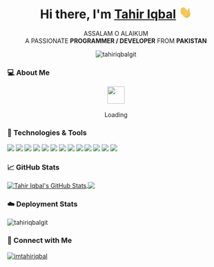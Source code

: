 

#
<h1 align="center">Hi there, I'm <a href="https://lnkd.in/eudd9-Ki">Tahir Iqbal</a> <img src="https://raw.githubusercontent.com/TahirIqbalGit/TahirIqbalGit/master/wave.gif" width="30px"></h1>
<p align="center">ASSALAM O ALAIKUM<br>A PASSIONATE <b>PROGRAMMER / DEVELOPER</b> FROM <strong>PAKISTAN</strong></p>
<p align="center"> <img src="https://komarev.com/ghpvc/?username=tahiriqbalgit&label=Visitors&color=0e75b6&style=flat" alt="tahiriqbalgit" /></p>

### 💻 About Me
<div align="center">
 <img src="https://enterprise.github.com/assets/spinners/octocat-spinner-128-26a44333917854c6794d55eac947b1277fced54f1f60c5df5d93431db8753bc5.gif" width="40" height="40">
 <p>Loading</p>
</div>
<!-- ![visitors](https://visitor-badge.glitch.me/badge?page_id=${your.username}.${your.repo.id}) -->
<!--
**TahirIqbalGit/TahirIqbalGit** is a ✨ _special_ ✨ repository because its `README.md` (this file) appears on your GitHub profile.

Here are some ideas to get you started:

- 🔭 I’m currently working on ...
- 🌱 I’m currently learning ...
- 👯 I’m looking to collaborate on ...
- 🤔 I’m looking for help with ...
- 💬 Ask me about ...
- 📫 How to reach me: ...
- 😄 Pronouns: ...
- ⚡ Fun fact: ...
-->

<!-- For top languages
<img align="center" src="https://github-readme-stats.vercel.app/api/top-langs/?username=TahirIqbalGit&show_icons=true&hide_border=true&&count_private=true&include_all_commits=true" /> -->
<!-- <p><img align="left" src="https://github-readme-stats.vercel.app/api/top-langs?username=tahiriqbalgit&show_icons=true&locale=en&layout=compact" alt="tahiriqbalgit" /></p> -->


### 🔧 Technologies & Tools
![](https://img.shields.io/badge/OS-Linux-informational?style=flat&logo=linux&logoColor=white&color=0e75b6)
![](https://img.shields.io/badge/Editor-PyCharm-informational?style=flat&logo=pycharm&logoColor=white&color=0e75b6)
![](https://img.shields.io/badge/Editor-Visual_Studio_Code-informational?style=flat&logo=visualstudio&logoColor=white&color=0e75b6)
![](https://img.shields.io/badge/Code-Python-informational?style=flat&logo=python&logoColor=white&color=0e75b6)
![](https://img.shields.io/badge/Code-JavaScript-informational?style=flat&logo=javascript&logoColor=white&color=0e75b6)
![](https://img.shields.io/badge/Code-Java-informational?style=flat&logo=java&logoColor=white&color=0e75b6)
![](https://img.shields.io/badge/Code-C_Language-informational?style=flat&logo=c&logoColor=white&color=0e75b6)
![](https://img.shields.io/badge/Shell-Bash-informational?style=flat&logo=gnu-bash&logoColor=white&color=0e75b6)
![](https://img.shields.io/badge/Tools-MongoDB-informational?style=flat&logo=mongodb&logoColor=white&color=0e75b6)
![](https://img.shields.io/badge/Tools-Heroku-informational?style=flat&logo=heroku&logoColor=white&color=0e75b6)
![](https://img.shields.io/badge/Tools-Kubernetes-informational?style=flat&logo=kubernetes&logoColor=white&color=0e75b6)
![](https://img.shields.io/badge/Tools-Red_Hat_OpenShift-informational?style=flat&logo=red-hat-open-shift&logoColor=white&color=0e75b6)
![](https://img.shields.io/badge/Cloud-Digital_Ocean-informational?style=flat&logo=digitalocean&logoColor=white&color=0e75b6)

<!-- <p align="left"> <a href="https://getbootstrap.com" target="_blank"> <img src="https://raw.githubusercontent.com/devicons/devicon/master/icons/bootstrap/bootstrap-plain-wordmark.svg" alt="bootstrap" width="40" height="40"/> </a> <a href="https://www.cprogramming.com/" target="_blank"> <img src="https://raw.githubusercontent.com/devicons/devicon/master/icons/c/c-original.svg" alt="c" width="40" height="40"/> </a> <a href="https://www.w3schools.com/css/" target="_blank"> <img src="https://raw.githubusercontent.com/devicons/devicon/master/icons/css3/css3-original-wordmark.svg" alt="css3" width="40" height="40"/> </a> <a href="https://www.djangoproject.com/" target="_blank"> <img src="https://raw.githubusercontent.com/devicons/devicon/master/icons/django/django-original.svg" alt="django" width="40" height="40"/> </a> <a href="https://flask.palletsprojects.com/" target="_blank"> <img src="https://www.vectorlogo.zone/logos/pocoo_flask/pocoo_flask-icon.svg" alt="flask" width="40" height="40"/> </a> <a href="https://git-scm.com/" target="_blank"> <img src="https://www.vectorlogo.zone/logos/git-scm/git-scm-icon.svg" alt="git" width="40" height="40"/> </a> <a href="https://heroku.com" target="_blank"> <img src="https://www.vectorlogo.zone/logos/heroku/heroku-icon.svg" alt="heroku" width="40" height="40"/> </a> <a href="https://www.w3.org/html/" target="_blank"> <img src="https://raw.githubusercontent.com/devicons/devicon/master/icons/html5/html5-original-wordmark.svg" alt="html5" width="40" height="40"/> </a> <a href="https://www.java.com" target="_blank"> <img src="https://raw.githubusercontent.com/devicons/devicon/master/icons/java/java-original.svg" alt="java" width="40" height="40"/> </a> <a href="https://developer.mozilla.org/en-US/docs/Web/JavaScript" target="_blank"> <img src="https://raw.githubusercontent.com/devicons/devicon/master/icons/javascript/javascript-original.svg" alt="javascript" width="40" height="40"/> </a> <a href="https://www.linux.org/" target="_blank"> <img src="https://raw.githubusercontent.com/devicons/devicon/master/icons/linux/linux-original.svg" alt="linux" width="40" height="40"/> </a> <a href="https://www.mongodb.com/" target="_blank"> <img src="https://raw.githubusercontent.com/devicons/devicon/master/icons/mongodb/mongodb-original-wordmark.svg" alt="mongodb" width="40" height="40"/> </a> <a href="https://www.mysql.com/" target="_blank"> <img src="https://raw.githubusercontent.com/devicons/devicon/master/icons/mysql/mysql-original-wordmark.svg" alt="mysql" width="40" height="40"/> </a> <a href="https://opencv.org/" target="_blank"> <img src="https://www.vectorlogo.zone/logos/opencv/opencv-icon.svg" alt="opencv" width="40" height="40"/> </a> <a href="https://www.postgresql.org" target="_blank"> <img src="https://raw.githubusercontent.com/devicons/devicon/master/icons/postgresql/postgresql-original-wordmark.svg" alt="postgresql" width="40" height="40"/> </a> <a href="https://postman.com" target="_blank"> <img src="https://www.vectorlogo.zone/logos/getpostman/getpostman-icon.svg" alt="postman" width="40" height="40"/> </a> <a href="https://www.python.org" target="_blank"> <img src="https://raw.githubusercontent.com/devicons/devicon/master/icons/python/python-original.svg" alt="python" width="40" height="40"/> </a> <a href="https://reactjs.org/" target="_blank"> <img src="https://raw.githubusercontent.com/devicons/devicon/master/icons/react/react-original-wordmark.svg" alt="react" width="40" height="40"/> </a> <a href="https://scikit-learn.org/" target="_blank"> <img src="https://upload.wikimedia.org/wikipedia/commons/0/05/Scikit_learn_logo_small.svg" alt="scikit_learn" width="40" height="40"/> </a> <a href="https://www.tensorflow.org" target="_blank"> <img src="https://www.vectorlogo.zone/logos/tensorflow/tensorflow-icon.svg" alt="tensorflow" width="40" height="40"/> </a> </p> -->

### &#x1f4c8; GitHub Stats
<!-- <img height="180em" src="https://github-readme-stats.vercel.app/api?username=TahirIqbalGit&show_icons=true&hide_border=true&&count_private=true&include_all_commits=true" /> -->
<!-- <p>&nbsp;<img align="center" src="https://github-readme-stats.vercel.app/api?username=tahiriqbalgit&show_icons=true&locale=en" alt="tahiriqbalgit" /></p> -->
<a href="https://github.com/TahirIqbalGit">
  <img align="center" src="https://github-readme-stats.vercel.app/api?username=TahirIqbalGit&show_icons=true&line_height=27&count_private=true&title_color=ffffff&text_color=c9cacc&icon_color=0e75b6&bg_color=1d1f21" alt="Tahir Iqbal's GitHub Stats" />
<a href="https://github.com/TahirIqbalGit">
  <img align="center" src="https://github-readme-stats.vercel.app/api/top-langs/?username=TahirIqbalGit&title_color=ffffff&text_color=c9cacc&icon_color=0e75b6&bg_color=1d1f21&langs_count=3" />
</a>

### ☁️ Deployment Stats
<p><img align="center" src="https://github-readme-streak-stats.herokuapp.com/?user=tahiriqbalgit&title_color=ffffff&text_color=c9cacc&icon_color=0e75b6&bg_color=1d1f21" alt="tahiriqbalgit" /></p>

<h3 align="left">🔗 Connect with Me</h3>
<p align="left">
<a href="https://linkedin.com/in/imtahiriqbal" target="blank"><img align="center" src="https://raw.githubusercontent.com/rahuldkjain/github-profile-readme-generator/master/src/images/icons/Social/linked-in-alt.svg" alt="imtahiriqbal" height="30" width="40" /></a>
</p>
